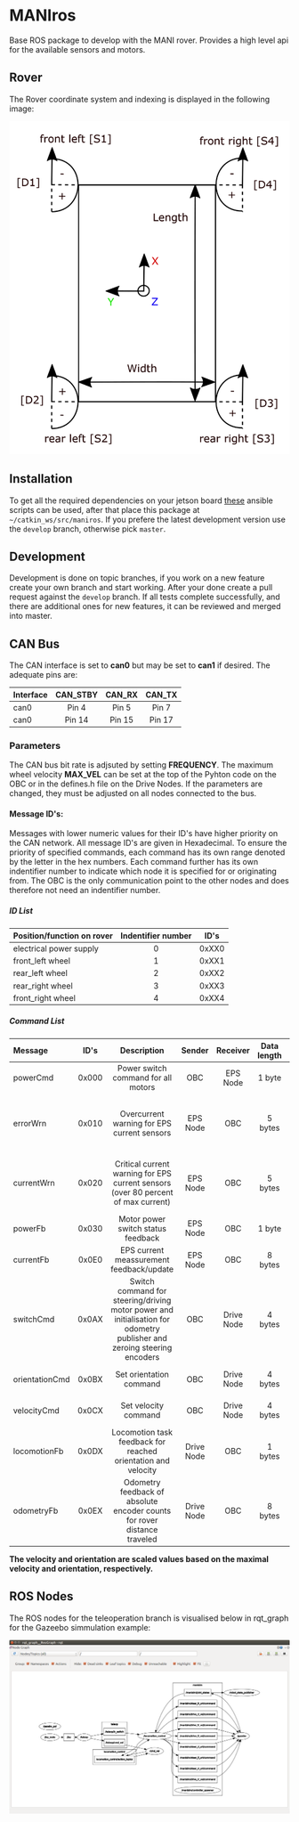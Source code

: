 # MANIros
Base ROS package to develop with the MANI rover. Provides a high level api for the available sensors and motors.

## Rover

The Rover coordinate system and indexing is displayed in the following image:

<img src="LocomotionControlKOSY.png" width="600">

## Installation

To get all the required dependencies on your jetson board [these](https://github.com/PTScientists/MANIansible) ansible
scripts can be used, after that place this package at `~/catkin_ws/src/maniros`. If you prefere the latest development
version use the `develop` branch, otherwise pick `master`.

## Development

Development is done on topic branches, if you work on a new feature create your own branch and start working. After your
done create a pull request against the `develop` branch. If all tests complete successfully, and there are additional
ones for new features, it can be reviewed and merged into master.

## CAN Bus
The CAN interface is set to **can0** but may be set to **can1** if desired.
The adequate pins are:

| Interface | CAN_STBY | CAN_RX | CAN_TX|
|:----------|:----------:|:--------:|:-------:|
| can0 | Pin 4 | Pin 5| Pin 7 |
| can0 | Pin 14 | Pin 15 | Pin 17 |

### Parameters

The CAN bus bit rate is adjsuted by setting **FREQUENCY**.
The maximum wheel velocity **MAX_VEL** can be set at the top of the Pyhton code on the OBC or in the defines.h file on the Drive Nodes.
If the parameters are changed, they must be adjusted on all nodes connected to the bus.

#### Message ID's:

Messages with lower numeric values for their ID's have higher priority on the CAN network. All message ID's are given in Hexadecimal.
To ensure the priority of specified commands, each command has its own range denoted by the letter in the hex numbers.
Each command further has its own indentifier number to indicate which node it is specified for or originating from. The OBC is the only communication point to the other nodes and does therefore not need an indentifier number.

##### ID List

| Position/function on rover | Indentifier number | ID's |
|:---------------------------|:------------------:|:----:|
| electrical power supply | 0 | 0xXX0 |
| front_left wheel | 1 | 0xXX1 |
| rear_left wheel | 2 | 0xXX2 |
| rear_right wheel | 3 | 0xXX3 |
| front_right wheel | 4 | 0xXX4 |

##### Command List

| Message | ID's | Description | Sender | Receiver | Data length | Data division |
|:--------|:----:|:-----------:|:------:|:--------:|:-----------:|:-------------:|
| powerCmd | 0x000 | Power switch command for all motors | OBC| EPS Node | 1 byte | motorPower \[0,1\] (byte 1) |
| errorWrn | 0x010 | Overcurrent warning for EPS current sensors | EPS Node| OBC | 5 bytes | errorSensor1 \[0,1\] (byte 1) errorSensorB \[0,1\] (byte 1) errorSensorFL \[0,1\] (byte 2) errorSensorRL \[0,1\] (byte 3) errorSensorRR \[0,1\] (byte 4) errorSensorFR \[0,1\] (byte 5) |
| currentWrn | 0x020 | Critical current warning for EPS current sensors (over 80 percent of max current) | EPS Node| OBC | 5 bytes | critSensor1 \[0,1\] (byte 1) critSensorB \[0,1\] (byte 1) critSensorFL \[0,1\] (byte 2) critSensorRL \[0,1\] (byte 3) critSensorRR \[0,1\] (byte 4) errorSensorFR \[0,1\] (byte 5) |
| powerFb | 0x030 | Motor power switch status feedback | EPS Node | OBC | 1 byte | motorPower \[0,1\] (byte 1) |
| currentFb | 0x0E0 | EPS current meassurement feedback/update | EPS Node| OBC | 8 bytes | sensorIdx \[0,3\] (bytes 1 to 4) current \[0..2147483647\] (bytes 5 to 8) |
| switchCmd | 0x0AX | Switch command for steering/driving motor power and initialisation for odometry publisher and zeroing steering encoders | OBC| Drive Node | 4 bytes | steerMode \[0,1\] (byte 1) driveMode \[0,1\] (byte 2) publisherMode \[0,1\] (byte 3) zeroEncoders \[0,1\] (byte 4) |
| orientationCmd | 0x0BX | Set orientation command | OBC| Drive Node | 4 bytes | set_orientation \[-2147483647..2147483647\] (bytes 1 to 4) |
| velocityCmd | 0x0CX | Set velocity command | OBC| Drive Node | 4 bytes | set_velocity \[-2147483647..2147483647\] (bytes 1 to 4) |
| locomotionFb | 0x0DX | Locomotion task feedback for reached orientation and velocity | Drive Node | OBC | 1 bytes | task_completed (byte 1) [0,1]|
| odometryFb | 0x0EX | Odometry feedback of absolute encoder counts for rover distance traveled | Drive Node | OBC | 8 bytes | pulses \[-2147483647..2147483647\] (bytes 1 to 4) revolutions \[-2147483647..2147483647\] (bytes 5 to 8) |

**The velocity and orientation are scaled values based on the maximal velocity and orientation, respectively.**

## ROS Nodes

The ROS nodes for the teleoperation branch is visualised below in rqt_graph for the Gazeebo simmulation example:

<img src="MANI_Teleoperation_Simulation_rqt_graph.png" width="600">
